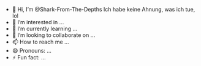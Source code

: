 - 👋 Hi, I’m @Shark-From-The-Depths Ich habe keine Ahnung, was ich tue, lol
- 👀 I’m interested in ...
- 🌱 I’m currently learning ...
- 💞️ I’m looking to collaborate on ...
- 📫 How to reach me ...
- 😄 Pronouns: ...
- ⚡ Fun fact: ...

<!---
Shark-From-The-Depths/Shark-From-The-Depths is a ✨ special ✨ repository because its `README.md` (this file) appears on your GitHub profile.
You can click the Preview link to take a look at your changes.
--->
